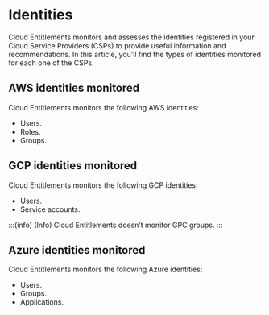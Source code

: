 # Identities

Cloud Entitlements monitors and assesses the identities registered in your Cloud Service Providers (CSPs) to provide useful information and recommendations.  In this article, you’ll find the types of identities monitored for each one of the CSPs.  

## AWS identities monitored
Cloud Entitlements monitors the following AWS identities:

* Users. 
* Roles. 
* Groups.

## GCP identities monitored

Cloud Entitlements monitors the following GCP identities:

* Users. 
* Service accounts.

:::(info) (Info)
Cloud Entitlements doesn’t monitor GPC groups.
:::
## Azure identities monitored
Cloud Entitlements monitors the following Azure identities:

* Users. 
* Groups. 
* Applications.  

